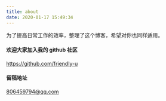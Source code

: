 ```yaml
---
title: about
date: 2020-01-17 15:49:34
---
```


为了提高日常工作的效率，整理了这个博客，希望对你也同样适用。

#### 欢迎大家加入我的 github 社区

https://github.com/friendly-u

#### 留稿地址
806459794@qq.com